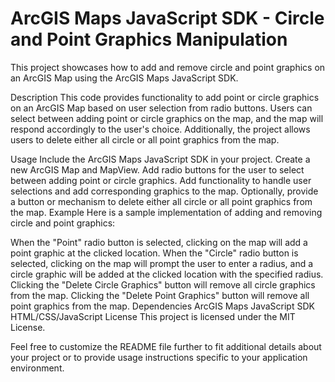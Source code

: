 # ArcGIS Maps JavaScript SDK - Circle and Point Graphics Manipulation
This project showcases how to add and remove circle and point graphics on an ArcGIS Map using the ArcGIS Maps JavaScript SDK.

Description
This code provides functionality to add point or circle graphics on an ArcGIS Map based on user selection from radio buttons. Users can select between adding point or circle graphics on the map, and the map will respond accordingly to the user's choice. Additionally, the project allows users to delete either all circle or all point graphics from the map.

Usage
Include the ArcGIS Maps JavaScript SDK in your project.
Create a new ArcGIS Map and MapView.
Add radio buttons for the user to select between adding point or circle graphics.
Add functionality to handle user selections and add corresponding graphics to the map.
Optionally, provide a button or mechanism to delete either all circle or all point graphics from the map.
Example
Here is a sample implementation of adding and removing circle and point graphics:

When the "Point" radio button is selected, clicking on the map will add a point graphic at the clicked location.
When the "Circle" radio button is selected, clicking on the map will prompt the user to enter a radius, and a circle graphic will be added at the clicked location with the specified radius.
Clicking the "Delete Circle Graphics" button will remove all circle graphics from the map.
Clicking the "Delete Point Graphics" button will remove all point graphics from the map.
Dependencies
ArcGIS Maps JavaScript SDK
HTML/CSS/JavaScript
License
This project is licensed under the MIT License.

Feel free to customize the README file further to fit additional details about your project or to provide usage instructions specific to your application environment.
